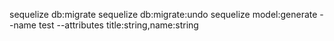 sequelize db:migrate
sequelize db:migrate:undo
sequelize model:generate --name test --attributes title:string,name:string